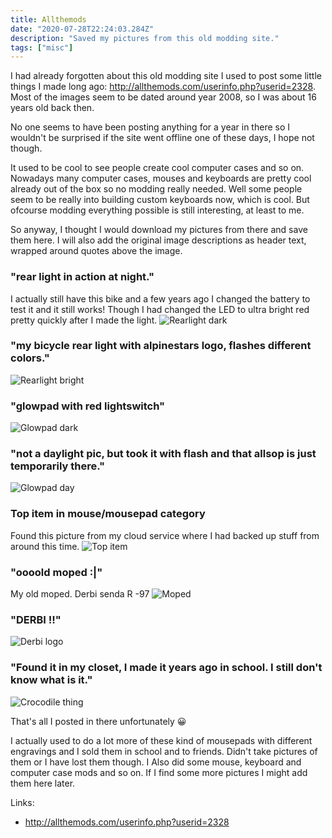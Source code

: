 ```yaml
---
title: Allthemods
date: "2020-07-28T22:24:03.284Z"
description: "Saved my pictures from this old modding site."
tags: ["misc"]
---
```


I had already forgotten about this old modding site I used to post some little things I made long ago: 
http://allthemods.com/userinfo.php?userid=2328.
Most of the images seem to be dated around year 2008, so I was about 16 years old back then.
 
No one seems to have been posting anything for a year in there so I wouldn't be surprised if the site went offline one of these days, I hope not though.

It used to be cool to see people create cool computer cases and so on. Nowadays many computer cases, mouses and keyboards 
are pretty cool already out of the box so no modding really needed. Well some people seem to be really into building custom keyboards now, which is cool.
But ofcourse modding everything possible is still interesting, at least to me.

So anyway, I thought I would download my pictures from there and save them here. I will also add the original image descriptions as header text, wrapped
around quotes above the image.


### "rear light in action at night."
I actually still have this bike and a few years ago I changed the battery to test it and it still works! Though I
had changed the LED to ultra bright red pretty quickly after I made the light. 
![Rearlight dark](./rearlightDark.jpg)


### "my bicycle rear light with alpinestars logo, flashes different colors."
![Rearlight bright](./rearlightBright.jpg)


### "glowpad with red lightswitch"
![Glowpad dark](./glowPadDark.jpg)


### "not a daylight pic, but took it with flash and that allsop is just temporarily there."
![Glowpad day](./glowPadDay.jpg)


### Top item in mouse/mousepad category
Found this picture from my cloud service where I had backed up stuff from around this time.
![Top item](./topitem.JPG)


### "oooold moped :|"
My old moped. Derbi senda R -97
![Moped](./moped.jpg)


### "DERBI !!"
![Derbi logo](./derbiLogo.jpg)


### "Found it in my closet, I made it years ago in school. I still don't know what is it."
![Crocodile thing](./crocodileThing.jpg)


That's all I posted in there unfortunately 😀

I actually used to do a lot more of these kind of mousepads with different engravings and I sold them in school and to friends. 
Didn't take pictures of them or I have lost them though. I Also did some mouse, keyboard and computer case mods and so on. If I find some more pictures
I might add them here later.


Links:
* http://allthemods.com/userinfo.php?userid=2328


